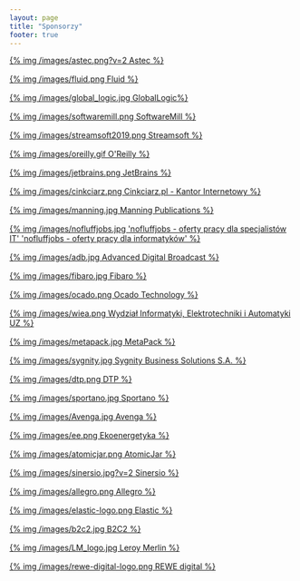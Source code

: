 ```yaml
---
layout: page
title: "Sponsorzy"
footer: true
---
```


<div class="logogrid" style="display: grid;grid-template-columns: repeat(auto-fill, minmax(300px, 1fr));grid-gap: 1rem;">
<div><a href="http://www.astec.net/pl/" target="_blank">{% img /images/astec.png?v=2 Astec %}</a></div>
<div><a href="http://fluidagency.pl/" target="_blank">{% img /images/fluid.png Fluid %}</a></div>
<div><a href="https://www.globallogic.com/" target="_blank">{% img /images/global_logic.jpg GlobalLogic%}</a></div>
<div><a href="http://softwaremill.com/" target="_blank">{% img /images/softwaremill.png SoftwareMill %}</a></div>
<div><a href="http://streamsoft.pl/" target="_blank">{% img /images/streamsoft2019.png Streamsoft %}</a></div>
<div><a href="http://oreilly.com" target="_blank">{% img /images/oreilly.gif O'Reilly %}</a></div>
<div><a href="http://jetbrains.com" target="_blank">{% img /images/jetbrains.png JetBrains %}</a></div>
<div><a href="http://cinkciarz.pl" target="_blank">{% img /images/cinkciarz.png Cinkciarz.pl - Kantor Internetowy %}</a></div>
<div><a href="http://manning.com/" target="_blank">{% img /images/manning.jpg Manning Publications %}</a></div>
<div><a href="http://nofluffjobs.com/" target="_blank">{% img /images/nofluffjobs.jpg 'nofluffjobs - oferty pracy dla specjalistów IT' 'nofluffjobs - oferty pracy dla informatyków' %}</a></div>
<div><a href="http://adbglobal.com/" target="_blank">{% img /images/adb.jpg Advanced Digital Broadcast %}</a></div>
<div><a href="http://fibaro.com/" target="_blank">{% img /images/fibaro.jpg Fibaro %}</a></div>
<div><a href="http://ocadotechnology.com/" target="_blank">{% img /images/ocado.png Ocado Technology %}</a></div>
<div><a href="http://weit.uz.zgora.pl/" target="_blank">{% img /images/wiea.png Wydział Informatyki, Elektrotechniki i Automatyki UZ %}</a></div>
<div><a href="http://metapack.com/" target="_blank">{% img /images/metapack.jpg  MetaPack %}</a></div>
<div><a href="http://www.sygnitysbs.pl/" target="_blank">{% img /images/sygnity.jpg Sygnity Business Solutions S.A. %}</a></div>
<div><a href="https://dtpoland.com" target="_blank">{% img /images/dtp.png DTP %}</a></div>
<div><a href="https://sportano.pl" target="_blank">{% img /images/sportano.jpg Sportano %}</a></div>
<div><a href="https://avenga.com" target="_blank">{% img /images/Avenga.jpg Avenga %}</a></div>
<div><a href="https://ekoenergetyka.com.pl/" target="_blank">{% img /images/ee.png Ekoenergetyka %}</a></div>
<div><a href="https://www.atomicjar.com/" target="_blank">{% img /images/atomicjar.png AtomicJar %}</a></div>	
<div><a href="https://sinersio.com" target="_blank">{% img /images/sinersio.jpg?v=2 Sinersio %}</a></div>
<div><a href="https://allegro.pl" target="_blank">{% img /images/allegro.png Allegro %}</a></div>
<div><a href="https://www.elastic.co" target="_blank">{% img /images/elastic-logo.png Elastic %}</a></div>
<div><a href="https://www.b2c2.com/" target="_blank">{% img /images/b2c2.jpg B2C2 %}</a></div>
<div><a href="https://www.leroymerlin.pl/" target="_blank">{% img /images/LM_logo.jpg Leroy Merlin %}</a></div>
<div><a href="https://www.rewe-digital.com/en/locations/zielona-gora" target="_blank">{% img /images/rewe-digital-logo.png REWE digital %}</a></div>	
<div>&nbsp;</div>	
</div>